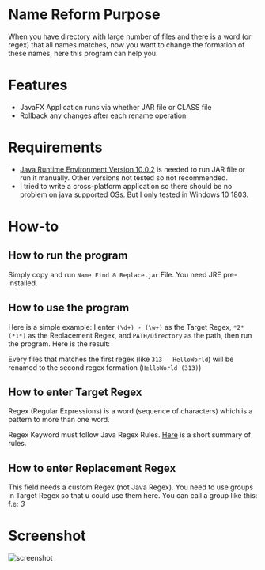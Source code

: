 # Name Reform Purpose
When you have directory with large number of files and there is a word (or regex) that all names matches, now you want to change the formation of these names, here this program can help you.

# Features
* JavaFX Application runs via whether JAR file or CLASS file
* Rollback any changes after each rename operation.

# Requirements
* [Java Runtime Environment Version 10.0.2](http://www.oracle.com/technetwork/java/javase/downloads/jre10-downloads-4417026.html) is needed to run JAR file or run it manually.
Other versions not tested so not recommended.
* I tried to write a cross-platform application so there should be no problem on java supported OSs. But I only tested in Windows 10 1803.

# How-to

## How to run the program
Simply copy and run `Name Find & Replace.jar` File. You need JRE pre-installed.

## How to use the program
Here is a simple example: I enter `(\d+) - (\w+)` as the Target Regex, `*2* (*1*)` as the Replacement Regex, and `PATH/Directory` as the path, then run the program. Here is the result: 

Every files that matches the first regex (like `313 - HelloWorld`) will be renamed to the second regex formation (`HelloWorld (313)`)

## How to enter Target Regex
Regex (Regular Expressions) is a word (sequence of characters) which is a pattern to more than one word.

Regex Keyword must follow Java Regex Rules. [Here](https://docs.google.com/document/d/1CDhy9E-SLz_CeW5VSJ-uM63UPCEj2O3hQUsicKNE178/edit?usp=sharing) is a short summary of rules.

## How to enter Replacement Regex
This field needs a custom Regex (not Java Regex). You need to use groups in Target Regex so that u could use them here. You can call a group like this: *<num>* f.e: *3*

# Screenshot
![screenshot](https://github.com/Matin-A/Name-Reform/blob/v1.0.0-releases-archived/NameReformScreenshot.jpg)
